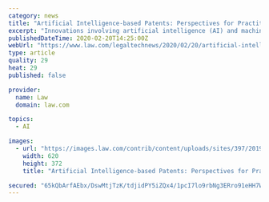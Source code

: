 ```yaml
---
category: news
title: "Artificial Intelligence-based Patents: Perspectives for Practitioners and Patent Owners"
excerpt: "Innovations involving artificial intelligence (AI) and machine learning (ML) are being developed at an ever-accelerating pace. For example, Figure 1 illustrates that the number of patent applications published by the United States Patent and Trademark Office (USPTO) including the phrases “artificial intelligence” and “machine learning ..."
publishedDateTime: 2020-02-20T14:25:00Z
webUrl: "https://www.law.com/legaltechnews/2020/02/20/artificial-intelligence-based-patents-perspectives-for-practitioners-and-patent-owners/"
type: article
quality: 29
heat: 29
published: false

provider:
  name: Law
  domain: law.com

topics:
  - AI

images:
  - url: "https://images.law.com/contrib/content/uploads/sites/397/2019/02/Artificial-Intelligence-Article-201902271659.jpg"
    width: 620
    height: 372
    title: "Artificial Intelligence-based Patents: Perspectives for Practitioners and Patent Owners"

secured: "65kQbArfAEbx/DswMtjTzK/tdjidPY5iZQx4/1pcI7lo9rbNg3ERro91eHH7Wc15n6FXEItl5h+2kYBNAMTEbiGkKhxMqfU7hxvhq9WguYG4Y0tHGx3OLQaJ4GGkE+CEdwP28yw+K5O+V2RxYQ0eGpQh6MklEGH0sE4KsPy58mgn0+wKKEPSZKTBFM4O0yBXWU5KZ498l8WzNNPEIF5aYdlnVbXBvOS+ZUpIMP0SGFQnSM78HbOQlRNAd6OUMlaj/USWKICwow1KFDW4JDpTFBQvRxGz2F2XRieVXAfXELZ9langSCj9g45zOpV2aZUoQY6igD20K+810DgdFqIQjUkXlTc7YWoNXzvVzKTEYbVJLjoIouaO+x+JOV+BMoH37cymtnTrpXLcdX9wewViUVhIpHQmeqwGQP3s+iPLpXjoekdWgyHDjf5tgRZx+9tSbglRWLKESrPNgepijL5OBywceLZ49re5hI1POIlz09U=;BzuPSJPz2XDIrGgUECXt7w=="
---
```


